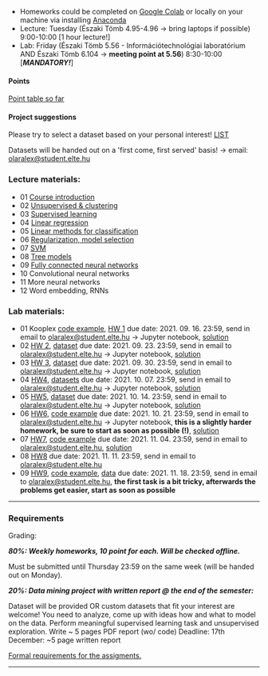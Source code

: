  - Homeworks could be completed on [Google Colab](https://colab.research.google.com/) or locally on your machine via installing [Anaconda](https://www.anaconda.com/products/individual)
 - Lecture: Tuesday (Északi Tömb 4.95-4.96 -> bring laptops if possible) 9:00-10:00 [1 hour lecture!]
 - Lab: Friday (Északi Tömb 5.56 - Információtechnológiai laboratórium AND Északi Tömb 6.104 -> **meeting point at 5.56**) 8:30-10:00 [***MANDATORY!***]

#### Points

[Point table so far](https://docs.google.com/spreadsheets/d/18_1CZ_MCKDstb0MRSP2crapmFvPGJxZkqB_Tp-KJ_3g/edit?usp=sharing)

#### Project suggestions

Please try to select a dataset based on your personal interest! [LIST](https://docs.google.com/document/d/1gHFF0yp-xVFp4Xi6WBV5r86sF-gQUovsNwjyG2O57So/edit?usp=sharing)

Datasets will be handed out on a 'first come, first served' basis! -> email: olaralex@student.elte.hu

### Lecture materials:
- 01 [Course introduction](https://docs.google.com/presentation/d/1DP86slfNUrP4JgOh1aQSDUdtzhNTfruM/edit?usp=sharing&ouid=113919100217127339445&rtpof=true&sd=true)
- 02 [Unsupervised & clustering](https://docs.google.com/presentation/d/1a4OSDMFy3m3gbvH_2L45jl1nvBV9fwhV/edit?usp=sharing&ouid=113919100217127339445&rtpof=true&sd=true)
- 03 [Supervised learning](https://docs.google.com/presentation/d/1OFhtZAnDHPFE5-q3DwA-MGlyVlF4kF80/edit?usp=sharing&ouid=113919100217127339445&rtpof=true&sd=true)
- 04 [Linear regression](https://docs.google.com/presentation/d/13kZ1kwNrlbuA6B5Ax-YCrjCuN7Db48Ed/edit?usp=sharing&ouid=113919100217127339445&rtpof=true&sd=true)
- 05 [Linear methods for classification](https://docs.google.com/presentation/d/1Fc1wNDE2DLFG99b4SuelR6EHmFFUSatH/edit?usp=sharing&ouid=113919100217127339445&rtpof=true&sd=true)
- 06 [Regularization, model selection](https://docs.google.com/presentation/d/18rQlVV7CGt53T2dMoGNNMinQ71cvWTnc/edit?usp=sharing&ouid=113919100217127339445&rtpof=true&sd=true)
- 07 [SVM](https://docs.google.com/presentation/d/1W7oHK418W3WF8p3RCgyaQdw59YSHLDZb/edit?usp=sharing&ouid=113919100217127339445&rtpof=true&sd=true)
- 08 [Tree models](https://docs.google.com/presentation/d/1y6ye3XaeHj7LA0vs53EJwXs6QBhW971F/edit?usp=sharing&ouid=113919100217127339445&rtpof=true&sd=true)
- 09 [Fully connected neural networks](https://docs.google.com/presentation/d/1wldIYYh1AbOrIzBnh6eJKJ0Vb9QXl6If/edit?usp=sharing&ouid=113919100217127339445&rtpof=true&sd=true)
- 10 Convolutional neural networks
- 11 More neural networks
- 12 Word embedding, RNNs


### Lab materials: 
- 01 Kooplex [code example](http://patbaa.web.elte.hu/physdm/code_examples/01_data_handling_examples.html), [HW 1](https://gist.github.com/qbeer/a7b26bcbc56a63f32097e52738f57a76) due date: 2021. 09. 16. 23:59, send in email to olaralex@student.elte.hu -> Jupyter notebook, [solution](http://patbaa.web.elte.hu/physdm/code_examples/01_SOLVED_EDA.html)
- 02 [HW 2](https://gist.github.com/qbeer/370770dacb737a35fb06725b69a13c05), [dataset](https://gist.github.com/qbeer/2b3e272c59c104dd7a51df4f1d77e9e1) due date: 2021. 09. 23. 23:59, send in email to olaralex@student.elte.hu -> Jupyter notebook, [solution](https://gist.github.com/qbeer/a43b741b36091a974c45e0dc80652d90)
- 03 [HW 3](https://gist.github.com/qbeer/22fe5333a1bd5c329fc2982d7dc5f7e0), [dataset](https://gist.github.com/qbeer/1a52e2dc7cdd1722e06e07a52548a562) due date: 2021. 09. 30. 23:59, send in email to olaralex@student.elte.hu -> Jupyter notebook, [solution](https://gist.github.com/udvzol/63f79c574a88500480846805e9681af5#file-lab03-ipynb)
- 04 [HW4](https://gist.github.com/qbeer/6bcdfa258286bdb92f370a6146260795), [datasets](https://drive.google.com/drive/folders/1KoYjstAXfVLkw6k_xsQnv_HT4rnanrC4?usp=sharing) due date: 2021. 10. 07. 23:59, send in email to olaralex@student.elte.hu -> Jupyter notebook, [solution](https://gist.github.com/qbeer/d5ac6d71103f68af89a2c541a26fadd9)
- 05 [HW5](https://gist.github.com/qbeer/c7630c11339b659843e32e39eb732e42), [dataset](https://docs.google.com/spreadsheets/d/19cF1ghpHBN87XHSh1VkHGO29xG6qULfP/edit?usp=sharing&ouid=113919100217127339445&rtpof=true&sd=true) due date: 2021. 10. 14. 23:59, send in email to olaralex@student.elte.hu -> Jupyter notebook, [solution](https://gist.github.com/qbeer/9a831895cf4c81683eafebc398592731)
- 06 [HW6](https://gist.github.com/qbeer/07eb98879a555a676b6da86ea8cd7f9e), [code example](http://patbaa.web.elte.hu/physdm/code_examples/model_regularization.html) due date: 2021. 10. 21. 23:59, send in email to olaralex@student.elte.hu -> Jupyter notebook, **this is a slightly harder homework, be sure to start as soon as possible (!)**, [solution](https://drive.google.com/file/d/1j34j2hA-y5QkG-xVuYjLm6yUg8TybF6N/view?usp=sharing)
- 07 [HW7](https://gist.github.com/qbeer/545fa2d88e7541f81a137f6d0363e6c9), [code example](http://patbaa.web.elte.hu/physdm/code_examples/svm_examples.html) due date: 2021. 11. 04. 23:59, send in email to olaralex@student.elte.hu, [solution](https://drive.google.com/file/d/1Y5U_Rpw-o3cOQ2XNxs0oTbTzMQAfeMdh/view?usp=sharing)
- 08 [HW8](https://gist.github.com/masterdesky/f5d057a1480ee9e821a400dfdc2e01ba) due date: 2021. 11. 11. 23:59, send in email to olaralex@student.elte.hu
- 09 [HW9](https://gist.github.com/qbeer/1df46c5028ad976dcf497f8117046830), [code example](https://patbaa.web.elte.hu/physdm/code_examples/fully_connected.html), [data](https://drive.google.com/drive/folders/1R22YxiBaEjb5UvEaTmLh88NUcYlHfVRt?usp=sharing) due date: 2021. 11. 18. 23:59, send in email to olaralex@student.elte.hu, **the first task is a bit tricky, afterwards the problems get easier, start as soon as possible**

---

### Requirements

Grading:


***80%: Weekly homeworks, 10 point for each. Will be checked offline.***

Must be submitted until Thursday 23:59 on the same week (will be handed out on Monday).


***20%: Data mining project with written report @ the end of the semester:***

Dataset will be provided OR custom datasets that fit your interest are welcome!
You need to analyze, come up with ideas how and what to model on the data.
Perform meaningful supervised learning task and unsupervised exploration.
Write ~ 5 pages PDF report (wo/ code)
Deadline: 17th December: ~5 page written report

[Formal requirements for the assigments.](lab/assignments.md) 

---
